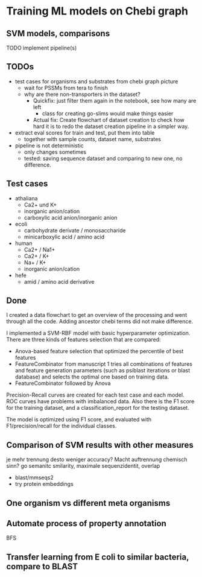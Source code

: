 # Training ML models on Chebi graph

## SVM models, comparisons

TODO implement pipeline(s)

## TODOs

- test cases for organisms and substrates from chebi graph picture
  - wait for PSSMs from tera to finish
  - why are there non-transporters in the dataset?
    - Quickfix: just filter them again in the notebook, see how many are left
      - class for creating go-slims would make things easier
    - Actual fix: Create flowchart of dataset creation to check how hard it is to redo the dataset creation pipeline in a simpler way.
- extract eval scores for train and test, put them into table
  - together with sample counts, dataset name, substrates
- pipeline is not deterministic
  - only changes sometimes
  - tested: saving sequence dataset and comparing to new one, no difference.

## Test cases

- athaliana
  - Ca2+ und K+
  - inorganic anion/cation
  - carboxylic acid anion/inorganic anion
- ecoli
  - carbohydrate derivate / monosaccharide
  - minicarboxylic acid / amino acid
- human
  - Ca2+ / Na1+
  - Ca2+ / K+
  - Na+ / K+
  - inorganic anion/cation
- hefe
  - amid / amino acid derivative

## Done

I created a data flowchart to get an overview of the processing and went through all the code. Adding ancestor chebi terms did not make difference.

I implemented a SVM-RBF model with basic hyperparameter optimization. There are three kinds of features selection that are compared:

- Anova-based feature selection that optimized the percentile of best features
- FeatureCombinator from manuscript 1 tries all combinations of features and feature generation parameters (such as psiblast iterations or blast database) and selects the optimal one based on training data.
- FeatureCombinator followed by Anova

Precision-Recall curves are created for each test case and each model. ROC curves have problems with imbalanced data. Also there is the F1 score for the training dataset, and a classification_report for the testing dataset.


The model is optimized using F1 score, and evaluated with F1/precision/recall for the individual classes.

## Comparison of SVM results with other measures

je mehr trennung desto weniger accuracy?
Macht auftrennung chemisch sinn?
go semanitc smilarity, maximale sequenzidentit, overlap

- blast/mmseqs2
- try protein embeddings

## One organism vs different meta organisms

## Automate process of property annotation

BFS

## Transfer learning from E coli to similar bacteria, compare to BLAST
